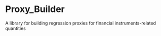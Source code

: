 # Proxy_Builder

A library for building regression proxies for financial instruments-related quantities
